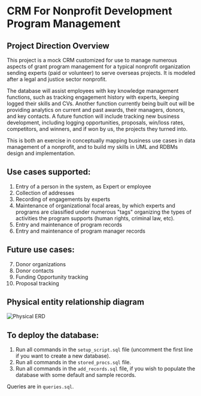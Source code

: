# CRM For Nonprofit Development Program Management

## Project Direction Overview

This project is a mock CRM customized for use to manage numerous aspects of grant program management for a typical nonprofit organization sending experts (paid or volunteer) to serve overseas projects. It is modeled after a legal and justice sector nonprofit. 

The database will assist employees with key knowledge management functions, such as tracking engagement history with experts, keeping logged their skills and CVs. Another function currently being built out will be providing analytics on current and past awards, their managers, donors, and key contacts. A future function will include tracking new business development, including logging opportunities, proposals, win/loss rates, competitors, and winners, and if won by us, the projects they turned into.

This is both an exercise in conceptually mapping business use cases in data management of a nonprofit, and to build my skills in UML and RDBMs design and implementation.

## Use cases supported:

1. Entry of a person in the system, as Expert or employee
2. Collection of addresses
3. Recording of engagements by experts
4. Maintenance of organizational focal areas, by which experts and programs are classified under numerous "tags" organizing the types of activities the program supports (human rights, criminal law, etc).
5. Entry and maintenance of program records
6. Entry and maintenance of program manager records

## Future use cases:
7. Donor organizations
8. Donor contacts
9. Funding Opportunity tracking
10. Proposal tracking

## Physical entity relationship diagram
![Physical ERD](https://github.com/ryderdavid/cs_669_crm_rdbms/blob/master/ERD/physical_ERD_posgres.png "Physical ERD")

## To deploy the database:
1. Run all commands in the `setup_script.sql` file (uncomment the first line if you want to create a new database).
2. Run all commands in the `stored_procs.sql` file.
3. Run all commands in the `add_records.sql` file, if you wish to populate the database with some default and sample records.

Queries are in `queries.sql`.